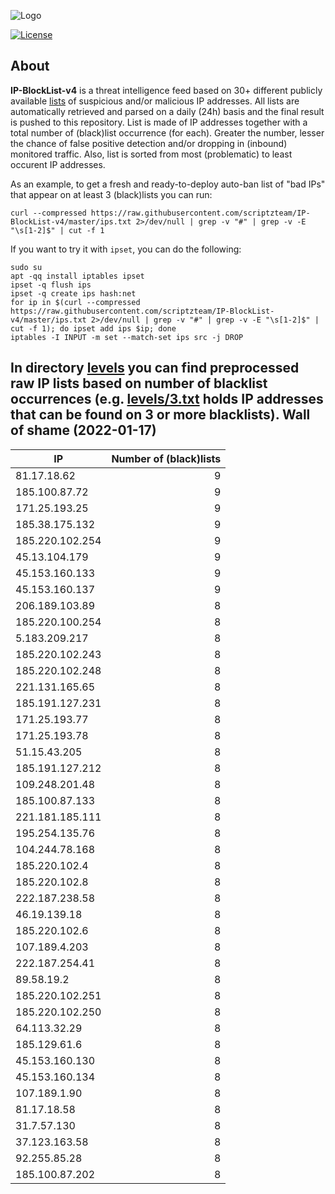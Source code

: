![Logo](https://i.imgur.com/PyKLAe7.png)

[![License](https://img.shields.io/badge/license-The_Unlicense-red.svg)](https://unlicense.org/)

About
----

**IP-BlockList-v4** is a threat intelligence feed based on 30+ different publicly available [lists](https://github.com/stamparm/maltrail) of suspicious and/or malicious IP addresses. All lists are automatically retrieved and parsed on a daily (24h) basis and the final result is pushed to this repository. List is made of IP addresses together with a total number of (black)list occurrence (for each). Greater the number, lesser the chance of false positive detection and/or dropping in (inbound) monitored traffic. Also, list is sorted from most (problematic) to least occurent IP addresses.

As an example, to get a fresh and ready-to-deploy auto-ban list of "bad IPs" that appear on at least 3 (black)lists you can run:

```
curl --compressed https://raw.githubusercontent.com/scriptzteam/IP-BlockList-v4/master/ips.txt 2>/dev/null | grep -v "#" | grep -v -E "\s[1-2]$" | cut -f 1
```

If you want to try it with `ipset`, you can do the following:

```
sudo su
apt -qq install iptables ipset
ipset -q flush ips
ipset -q create ips hash:net
for ip in $(curl --compressed https://raw.githubusercontent.com/scriptzteam/IP-BlockList-v4/master/ips.txt 2>/dev/null | grep -v "#" | grep -v -E "\s[1-2]$" | cut -f 1); do ipset add ips $ip; done
iptables -I INPUT -m set --match-set ips src -j DROP
```

In directory [levels](levels) you can find preprocessed raw IP lists based on number of blacklist occurrences (e.g. [levels/3.txt](levels/3.txt) holds IP addresses that can be found on 3 or more blacklists).
Wall of shame (2022-01-17)
----

|IP|Number of (black)lists|
|---|--:|
81.17.18.62|9
185.100.87.72|9
171.25.193.25|9
185.38.175.132|9
185.220.102.254|9
45.13.104.179|9
45.153.160.133|9
45.153.160.137|9
206.189.103.89|8
185.220.100.254|8
5.183.209.217|8
185.220.102.243|8
185.220.102.248|8
221.131.165.65|8
185.191.127.231|8
171.25.193.77|8
171.25.193.78|8
51.15.43.205|8
185.191.127.212|8
109.248.201.48|8
185.100.87.133|8
221.181.185.111|8
195.254.135.76|8
104.244.78.168|8
185.220.102.4|8
185.220.102.8|8
222.187.238.58|8
46.19.139.18|8
185.220.102.6|8
107.189.4.203|8
222.187.254.41|8
89.58.19.2|8
185.220.102.251|8
185.220.102.250|8
64.113.32.29|8
185.129.61.6|8
45.153.160.130|8
45.153.160.134|8
107.189.1.90|8
81.17.18.58|8
31.7.57.130|8
37.123.163.58|8
92.255.85.28|8
185.100.87.202|8
